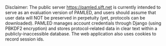 Disclaimer: The public server https://pamled.sift.net is currently intended to serve as an evaluation version of PAMLED, and users should assume that user data will NOT be preserved in perpetuity (yet, protocols can be downloaded).  PAMLED manages account credentials through Django (using PBKDF2 encryption) and stores protocol-related data in clear text within a publicly-inaccessible database.  The web application also uses cookies to record session ids.